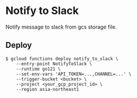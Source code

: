 # Notify to Slack

Notify message to slack from gcs storage file.

## Deploy

```
$ gcloud functions deploy notify_to_slack \
    --entry-point NotifyToSlack \
    --runtime go121 \
    --set-env-vars 'API_TOKEN=...,CHANNEL=...' \
    --trigger-bucket <bucket> \
    --project <your_gcp_project_id> \
    --region asia-northeast1
```
